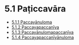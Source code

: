 # 5.1 Paṭiccavāra

* [5.1.1 Paccayānuloma](5.1/5.1.1.md)
* [5.1.2 Paccayapaccanīya](5.1/5.1.2.md)
* [5.1.3 Paccayānulomapaccanīya](5.1/5.1.3.md)
* [5.1.4 Paccayapaccanīyānuloma](5.1/5.1.4.md)
